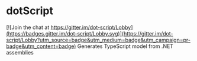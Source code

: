 # dotScript

[![Join the chat at https://gitter.im/dot-script/Lobby](https://badges.gitter.im/dot-script/Lobby.svg)](https://gitter.im/dot-script/Lobby?utm_source=badge&utm_medium=badge&utm_campaign=pr-badge&utm_content=badge)
Generates TypeScript model from .NET assemblies
